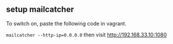 ## setup mailcatcher
To switch on, paste the following code in vagrant.

`mailcatcher --http-ip=0.0.0.0`
then visit
http://192.168.33.10:1080

